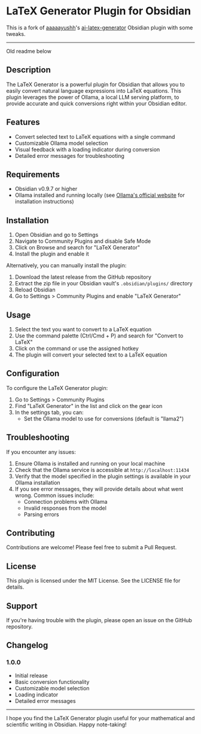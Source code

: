 # LaTeX Generator Plugin for Obsidian

This is a fork of [aaaaayushh](https://github.com/aaaaayushh)'s [ai-latex-generator](https://github.com/aaaaayushh/ai-latex-generator) Obsidian plugin with some tweaks.

---
Old readme below

## Description

The LaTeX Generator is a powerful plugin for Obsidian that allows you to easily convert natural language expressions into LaTeX equations. This plugin leverages the power of Ollama, a local LLM serving platform, to provide accurate and quick conversions right within your Obsidian editor.

## Features

- Convert selected text to LaTeX equations with a single command
- Customizable Ollama model selection
- Visual feedback with a loading indicator during conversion
- Detailed error messages for troubleshooting

## Requirements

- Obsidian v0.9.7 or higher
- Ollama installed and running locally (see [Ollama's official website](https://ollama.com/) for installation instructions)

## Installation

1. Open Obsidian and go to Settings
2. Navigate to Community Plugins and disable Safe Mode
3. Click on Browse and search for "LaTeX Generator"
4. Install the plugin and enable it

Alternatively, you can manually install the plugin:

1. Download the latest release from the GitHub repository
2. Extract the zip file in your Obsidian vault's `.obsidian/plugins/` directory
3. Reload Obsidian
4. Go to Settings > Community Plugins and enable "LaTeX Generator"

## Usage

1. Select the text you want to convert to a LaTeX equation
2. Use the command palette (Ctrl/Cmd + P) and search for "Convert to LaTeX"
3. Click on the command or use the assigned hotkey
4. The plugin will convert your selected text to a LaTeX equation

## Configuration

To configure the LaTeX Generator plugin:

1. Go to Settings > Community Plugins
2. Find "LaTeX Generator" in the list and click on the gear icon
3. In the settings tab, you can:
   - Set the Ollama model to use for conversions (default is "llama2")

## Troubleshooting

If you encounter any issues:

1. Ensure Ollama is installed and running on your local machine
2. Check that the Ollama service is accessible at `http://localhost:11434`
3. Verify that the model specified in the plugin settings is available in your Ollama installation
4. If you see error messages, they will provide details about what went wrong. Common issues include:
   - Connection problems with Ollama
   - Invalid responses from the model
   - Parsing errors

## Contributing

Contributions are welcome! Please feel free to submit a Pull Request.

## License

This plugin is licensed under the MIT License. See the LICENSE file for details.

## Support

If you're having trouble with the plugin, please open an issue on the GitHub repository.

## Changelog

### 1.0.0

- Initial release
- Basic conversion functionality
- Customizable model selection
- Loading indicator
- Detailed error messages

---

I hope you find the LaTeX Generator plugin useful for your mathematical and scientific writing in Obsidian. Happy note-taking!
